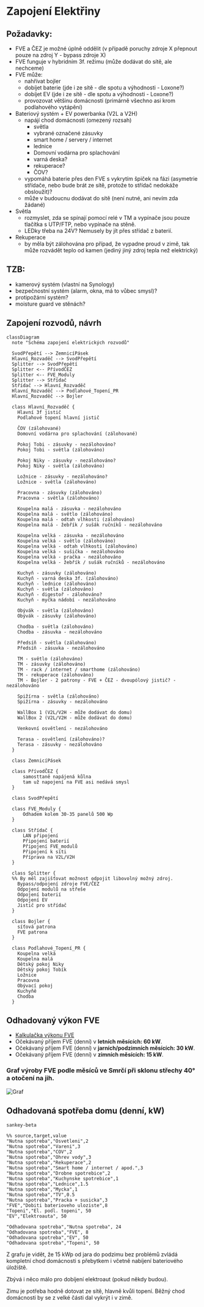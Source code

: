 # Zapojení Elektřiny

## Požadavky:

- FVE a ČEZ je možné úplně oddělit (v případě poruchy zdroje X přepnout pouze na zdroj Y - bypass zdroje X)
- FVE funguje v hybridním 3f. režimu (může dodávat do sítě, ale nechceme)
- FVE může:
  - nahřívat bojler
  - dobíjet baterie (jde i ze sítě - dle spotu a výhodnosti - Loxone?)
  - dobíjet EV (jde i ze sítě - dle spotu a výhodnosti - Loxone?)
  - provozovat většinu domácnosti (primárně všechno asi krom podlahového vytápění)
- Bateriový systém + EV powerbanka (V2L a V2H)
  - napájí chod domácnosti (omezený rozsah)
    - světla
    - vybrané označené zásuvky
    - smart home / servery / internet
    - lednice
    - Domovní vodárna pro splachování
    - varná deska?
    - rekuperace?
    - ČOV?
  - vypomáhá baterie přes den FVE s vykrytím špiček na fázi (asymetrie střídače, nebo bude brát ze sítě, protože to střídač nedokáže obsloužit)?
  - může v budoucnu dodávat do sítě (není nutné, ani nevím zda žádané)
- Světla
  - rozmyslet, zda se spínají pomocí relé v TM a vypínače jsou pouze tlačítka s UTP/FTP, nebo vypínače na stěně.
  - LEDky třeba na 24V? Nemusely by jít přes střídač z baterií.
- Rekuperace
  - by měla být zálohována pro případ, že vypadne proud v zimě, tak může rozvádět teplo od kamen (jediný jiný zdroj tepla než elektrický)

## TZB:
- kamerový systém (vlastní na Synology)
- bezpečnostní systém (alarm, okna, má to vůbec smysl)?
- protipožární systém?
- moisture guard ve stěnách?

## Zapojení rozvodů, návrh

```mermaid
classDiagram
  note "Schéma zapojení elektrických rozvodů"
  
  SvodPřepětí --> ZemnicíPásek
  Hlavní_Rozvaděč --> SvodPřepětí
  Splitter --> SvodPřepětí
  Splitter <-- PřívodČEZ
  Splitter <-- FVE_Moduly
  Splitter --> Střídač
  Střídač --> Hlavní_Rozvaděč
  Hlavní_Rozvaděč --> Podlahové_Topení_PR
  Hlavní_Rozvaděč --> Bojler
  
  class Hlavní_Rozvaděč {
    Hlavní 3f jistič
    Podlahové topení hlavní jistič
    
    ČOV (zálohované)
    Domovní vodárna pro splachování (zálohované)
    
    Pokoj Tobi - zásuvky - nezálohováno?
    Pokoj Tobi - světla (zálohováno)
    
    Pokoj Niky - zásuvky - nezálohováno?
    Pokoj Niky - světla (zálohováno)

    Ložnice - zásuvky - nezálohováno?
    Ložnice - světla (zálohováno)

    Pracovna - zásuvky (zálohováno)
    Pracovna - světla (zálohováno)

    Koupelna malá - zásuvka - nezálohováno
    Koupelna malá - světlo (zálohováno)
    Koupelna malá - odtah vlhkosti (zálohováno)
    Koupelna malá - žebřík / sušák ručníků - nezálohováno

    Koupelna velká - zásuvka - nezálohováno
    Koupelna velká - světlo (zálohováno)
    Koupelna velká - odtah vlhkosti (zálohováno)
    Koupelna velká - sušička - nezálohováno
    Koupelna velká - pračka - nezálohováno
    Koupelna velká - žebřík / sušák ručníků - nezálohováno

    Kuchyň - zásuvky (zálohováno)
    Kuchyň - varná deska 3f. (zálohováno)
    Kuchyň - lednice (zálohováno)
    Kuchyň - světla (zálohováno)
    Kuchyň - digestoř - zálohováno?
    Kuchyň - myčka nádobí - nezálohováno
    
    Obývák - světla (zálohováno)
    Obývák - zásuvky (zálohováno)
    
    Chodba - světla (zálohováno)
    Chodba - zásuvka - nezálohováno
    
    Předsíň - světla (zálohováno)
    Předsíň - zásuvka - nezálohováno
    
    TM - světlo (zálohováno)
    TM - zásuvky (zálohováno)
    TM - rack / internet / smarthome (zálohováno)
    TM - rekuperace (zálohováno)
    TM - Bojler - 2 patrony - FVE + ČEZ - dvoupólový jistič? - nezálohováno
    
    Spižírna - světla (zálohováno)
    Spižírna - zásuvky - nezálohováno
    
    WallBox 1 (V2L/V2H - může dodávat do domu)
    WallBox 2 (V2L/V2H - může dodávat do domu)
    
    Venkovní osvětlení - nezálohováno
    
    Terasa - osvětlení (zálohováno)?
    Terasa - zásuvky - nezálohováno
  }
  
  class ZemnicíPásek

  class PřívodČEZ {
      samosttaně napájená kůlna
      tam už napojení na FVE asi nedává smysl
  }

  class SvodPřepětí

  class FVE_Moduly {
      Odhadem kolem 30-35 panelů 500 Wp
  }
  
  class Střídač {
      LAN připojení
      Připojení baterií
      Připojení FVE_modulů
      Připojení k síti
      Příprava na V2L/V2H
  }

  class Splitter {
  %% By měl zajišťovat možnost odpojit libovolný možný zdroj.
    Bypass/odpojení zdroje FVE/ČEZ
    Odpojení modulů na střeše
    Odpojení baterií
    Odpojení EV
    Jistič pro střídač
  }

  class Bojler {
    síťová patrona
    FVE patrona
  }

  class Podlahové_Topení_PR {
    Koupelna velká
    Koupelna malá
    Dětský pokoj Niky
    Dětský pokoj Tobík
    Ložnice
    Pracovna
    Obývací pokoj
    Kuchyňě
    Chodba
  }

```

## Odhadovaný výkon FVE
- [Kalkulačka výkonu FVE](https://re.jrc.ec.europa.eu/pvg_tools/en/)
- Očekávaný příjem FVE (denní) v **letních měsících: 60 kW**.
- Očekávaný příjem FVE (denní) v **jarních/podzimních měsících: 30 kW**.
- Očekávaný příjem FVE (denní) v **zimních měsících: 15 kW**.

### Graf výroby FVE podle měsíců ve Smrčí při sklonu střechy 40° a otočení na jih.
![Graf ](imgs\fve_15kwp.svg)

## Odhadovaná spotřeba domu (denní, kW)

```mermaid
sankey-beta

%% source,target,value
"Nutna spotreba","Osvetleni",2
"Nutna spotreba","Vareni",3
"Nutna spotreba","COV",2
"Nutna spotreba","Ohrev vody",3
"Nutna spotreba","Rekuperace",2
"Nutna spotreba","Smart home / internet / apod.",3
"Nutna spotreba","Drobne spotrebice",2
"Nutna spotreba","Kuchynske spotrebice",1
"Nutna spotreba","Lednice",1.5
"Nutna spotreba","Mycka",1
"Nutna spotreba","TV",0.5
"Nutna spotreba","Pracka + susicka",3
"FVE","Dobiti baterioveho uloziste",8
"Topeni","El. podl. topeni", 50
"EV","Elektroauta", 50

"Odhadovana spotreba","Nutna spotreba", 24
"Odhadovana spotreba","FVE", 8
"Odhadovana spotreba","EV", 50
"Odhadovana spotreba","Topeni", 50
```

Z grafu je vidět, že 15 kWp od jara do podzimu bez problémů zvládá kompletní chod domácnosti s přebytkem i včetně nabíjení bateriového úložiště.

Zbývá i něco málo pro dobíjení elektroaut (pokud někdy budou).

Zimu je potřeba hodně dotovat ze sítě, hlavně kvůli topení. Běžný chod domácnosti by se z velké části dal vykrýt i v zimě.